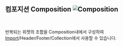 ## 컴포지션 Composition ![Composition](/img/widget/IUClass.png)<br />
<br/>

반복되는 위젯의 조합을 Composition내에서 구성하여 [Import](../Widget/import.md)/Header/Footer/Collection에서 사용할 수 있습니다.